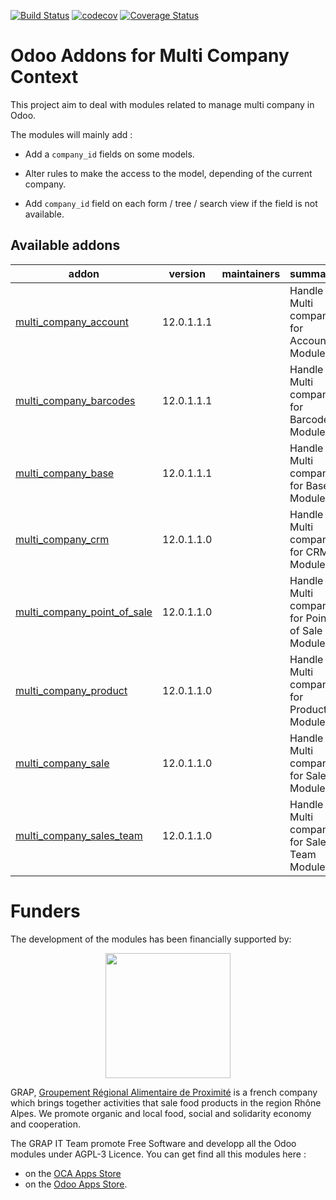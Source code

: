 [![Build Status](https://www.travis-ci.com/grap/odoo-addons-multi-company.svg?branch=12.0)](https://www.travis-ci.com/grap/odoo-addons-multi-company)
[![codecov](https://codecov.io/gh/grap/odoo-addons-multi-company/branch/12.0/graph/badge.svg)](https://codecov.io/gh/grap/odoo-addons-multi-company)
[![Coverage Status](https://coveralls.io/repos/github/grap/odoo-addons-multi-company/badge.svg?branch=12.0)](https://coveralls.io/github/grap/odoo-addons-multi-company?branch=12.0)



# Odoo Addons for Multi Company Context

This project aim to deal with modules related to manage multi company in Odoo.

The modules will mainly add :

* Add a ```company_id``` fields on some models.

* Alter rules to make the access to the model, depending of the current company.

* Add ```company_id``` field on each form / tree / search view if the field
  is not available.

[//]: # (addons)

Available addons
----------------
addon | version | maintainers | summary
--- | --- | --- | ---
[multi_company_account](multi_company_account/) | 12.0.1.1.1 |  | Handle Multi company for Account Module
[multi_company_barcodes](multi_company_barcodes/) | 12.0.1.1.1 |  | Handle Multi company for Barcodes Module
[multi_company_base](multi_company_base/) | 12.0.1.1.1 |  | Handle Multi company for Base Module
[multi_company_crm](multi_company_crm/) | 12.0.1.1.0 |  | Handle Multi company for CRM Module
[multi_company_point_of_sale](multi_company_point_of_sale/) | 12.0.1.1.0 |  | Handle Multi company for Point of Sale Module
[multi_company_product](multi_company_product/) | 12.0.1.1.0 |  | Handle Multi company for Product Module
[multi_company_sale](multi_company_sale/) | 12.0.1.1.0 |  | Handle Multi company for Sale Module
[multi_company_sales_team](multi_company_sales_team/) | 12.0.1.1.0 |  | Handle Multi company for Sales Team Module

[//]: # (end addons)

# Funders

The development of the modules has been financially supported by:

<p align="center">
   <img src="http://www.grap.coop/wp-content/uploads/2016/11/GRAP.png" width="200"/>
</p>

GRAP, [Groupement Régional Alimentaire de Proximité](http://www.grap.coop) is a
french company which brings together activities that sale food products in the
region Rhône Alpes. We promote organic and local food, social and solidarity
economy and cooperation.

The GRAP IT Team promote Free Software and developp all the Odoo modules under
AGPL-3 Licence. You can get find all this modules here :
* on the [OCA Apps Store](https://odoo-community.org/shop?&search=GRAP)
* on the [Odoo Apps Store](https://www.odoo.com/apps/modules/browse?author=GRAP).
